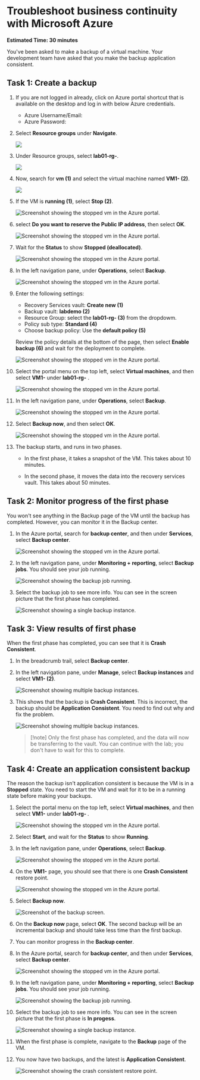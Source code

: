 # Troubleshoot business continuity with Microsoft Azure

**Estimated Time: 30 minutes**

You've been asked to make a backup of a virtual machine. Your development team have asked that you make the backup application consistent.

## Task 1: Create a backup

1.  If you are not logged in already, click on Azure portal shortcut that is available on the desktop and log in with below Azure credentials.
    * Azure Username/Email: <inject key="AzureAdUserEmail"></inject> 
    * Azure Password: <inject key="AzureAdUserPassword"></inject>

1. Select **Resource groups** under **Navigate**.

    ![](../media/mod1-navigate.png)
    
1. Under Resource groups, select **lab01-rg-<inject key="Deployment ID" enableCopy="false" />**.

    ![](../media/mod1-lab01rg.png)

1. Now, search for **vm (1)** and select the virtual machine named **VM1-<inject key="Deployment ID" enableCopy="false" /> (2)**.

    ![](../media/mod1-vm.png)

1. If the VM is **running (1)**, select **Stop (2)**.

    ![Screenshot showing the stopped vm in the Azure portal.](../media/mod1-stopvm.png)
   
1.  select **Do you want to reserve the Public IP address**, then select **OK**.
   
    ![Screenshot showing the stopped vm in the Azure portal.](../media/mod1-saveip.png)

1. Wait for the **Status** to show **Stopped (deallocated)**.

    ![Screenshot showing the stopped vm in the Azure portal.](../media/mod1-vmdealocate.png)

1. In the left navigation pane, under **Operations**, select **Backup**.

    ![Screenshot showing the stopped vm in the Azure portal.](../media/mod1-backup.png)

1. Enter the following settings:

   - Recovery Services vault: **Create new (1)**
   - Backup vault: **labdemo (2)**
   - Resource Group: select the **lab01-rg-<inject key="Deployment ID" enableCopy="false" /> (3)** from the dropdowm.
   - Policy sub type: **Standard (4)**
   - Choose backup policy: Use the **default policy (5)**

    Review the policy details at the bottom of the page, then select **Enable backup (6)** and wait for the deployment to complete.
    
    ![Screenshot showing the stopped vm in the Azure portal.](../media/mod1-vault.png)

1. Select the portal menu on the top left, select **Virtual machines**, and then select **VM1-<inject key="Deployment ID" enableCopy="false" />** under  **lab01-rg-<inject key="Deployment ID" enableCopy="false" />** .

   ![Screenshot showing the stopped vm in the Azure portal.](../media/mod1-vm1.png)

1. In the left navigation pane, under **Operations**, select **Backup**.

   ![Screenshot showing the stopped vm in the Azure portal.](../media/mod1-backup.png)

1. Select **Backup now**, and then select **OK**.

    ![Screenshot showing the stopped vm in the Azure portal.](../media/mod1-backup1.png)

1. The backup starts, and runs in two phases.

    - In the first phase, it takes a snapshot of the VM. This takes about 10 minutes.

    - In the second phase, it moves the data into the recovery services vault. This takes about 50 minutes.

## Task 2: Monitor progress of the first phase

You won't see anything in the Backup page of the VM until the backup has completed. However, you can monitor it in the Backup center.

1. In the Azure portal, search for **backup center**, and then under **Services**, select **Backup center**.

   ![Screenshot showing the stopped vm in the Azure portal.](../media/mod1-backupcenter.png)

1. In the left navigation pane, under **Monitoring + reporting**, select **Backup jobs**. You should see your job running.

    ![Screenshot showing the backup job running.](../media/mod1-job.png)

1. Select the backup job to see more info. You can see in the screen picture that the first phase has completed.

    ![Screenshot showing a single backup instance.](../media/mod1-backupcheck.png)

## Task 3: View results of first phase

When the first phase has completed, you can see that it is **Crash Consistent**.

1. In the breadcrumb trail, select **Backup center**.

1. In the left navigation pane, under **Manage**, select **Backup instances** and select  **VM1-<inject key="Deployment ID" enableCopy="false" /> (2)**.

    ![Screenshot showing multiple backup instances.](../media/mod1-inst.png)

1. This shows that the backup is **Crash Consistent**. This is incorrect, the backup should be **Application Consistent**. You need to find out why and fix the            problem.

   ![Screenshot showing multiple backup instances.](../media/mod1-crash.png)

    > [!note] Only the first phase has completed, and the data will now be transferring to the vault. You can continue with the lab; you don't have to wait for this to complete.

 
## Task 4: Create an application consistent backup

The reason the backup isn't application consistent is because the VM is in a **Stopped** state. You need to start the VM and wait for it to be in a running state before making your backups.

1.  Select the portal menu on the top left, select **Virtual machines**, and then select **VM1-<inject key="Deployment ID" enableCopy="false" />** under  **lab01-rg-      <inject key="Deployment ID" enableCopy="false" />** .

    ![Screenshot showing the stopped vm in the Azure portal.](../media/mod1-vm1.png)

1. Select **Start**, and wait for the **Status** to show **Running**.

1. In the left navigation pane, under **Operations**, select **Backup**.

   ![Screenshot showing the stopped vm in the Azure portal.](../media/mod1-backup.png)

1. On the  **VM1-<inject key="Deployment ID" enableCopy="false" />** page, you should see that there is one **Crash Consistent** restore point.

    ![Screenshot showing the stopped vm in the Azure portal.](../media/mod1-crash1.png)

1. Select **Backup now**.

    ![Screenshot of the backup screen.](../media/mod1-backupnow.png)

1. On the **Backup now** page, select **OK**. The second backup will be an incremental backup and should take less time than the first backup.

1. You can monitor progress in the **Backup center**.

1. In the Azure portal, search for **backup center**, and then under **Services**, select **Backup center**.

   ![Screenshot showing the stopped vm in the Azure portal.](../media/mod1-backupcenter.png)

1. In the left navigation pane, under **Monitoring + reporting**, select **Backup jobs**. You should see your job running.

    ![Screenshot showing the backup job running.](../media/mod1-job4.png)

1. Select the backup job to see more info. You can see in the screen picture that the first phase is **In progess**.

    ![Screenshot showing a single backup instance.](../media/mod1-job5.png)

1. When the first phase is complete, navigate to the **Backup** page of the VM. 

1. You now have two backups, and the latest is **Application Consistent**.

    ![Screenshot showing the crash consistent restore point.](../media/mod1-app.png)


